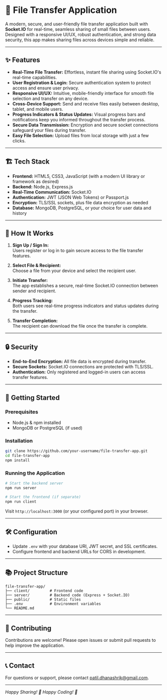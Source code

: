 # 🚀 File Transfer Application

A modern, secure, and user-friendly file transfer application built with **Socket.IO** for real-time, seamless sharing of small files between users. Designed with a responsive UI/UX, robust authentication, and strong data security, this app makes sharing files across devices simple and reliable.

---

## ✨ Features

- **Real-Time File Transfer:** Effortless, instant file sharing using Socket.IO's real-time capabilities.
- **User Registration & Login:** Secure authentication system to protect access and ensure user privacy.
- **Responsive UI/UX:** Intuitive, mobile-friendly interface for smooth file selection and transfer on any device.
- **Cross-Device Support:** Send and receive files easily between desktop, tablet, and mobile users.
- **Progress Indicators & Status Updates:** Visual progress bars and notifications keep you informed throughout the transfer process.
- **Secure Data Transmission:** Encryption and secure socket connections safeguard your files during transfer.
- **Easy File Selection:** Upload files from local storage with just a few clicks.

---

## 🏗️ Tech Stack

- **Frontend:** HTML5, CSS3, JavaScript (with a modern UI library or framework as desired)
- **Backend:** Node.js, Express.js
- **Real-Time Communication:** Socket.IO
- **Authentication:** JWT (JSON Web Tokens) or Passport.js
- **Encryption:** TLS/SSL sockets, plus file data encryption as needed
- **Database:** MongoDB, PostgreSQL, or your choice for user data and history

---

## 🚦 How It Works

1. **Sign Up / Sign In:**  
   Users register or log in to gain secure access to the file transfer features.

2. **Select File & Recipient:**  
   Choose a file from your device and select the recipient user.

3. **Initiate Transfer:**  
   The app establishes a secure, real-time Socket.IO connection between sender and recipient.

4. **Progress Tracking:**  
   Both users see real-time progress indicators and status updates during the transfer.

5. **Transfer Completion:**  
   The recipient can download the file once the transfer is complete.

---

## 🔒 Security

- **End-to-End Encryption:** All file data is encrypted during transfer.
- **Secure Sockets:** Socket.IO connections are protected with TLS/SSL.
- **Authentication:** Only registered and logged-in users can access transfer features.

---

## 🚀 Getting Started

### Prerequisites

- Node.js & npm installed
- MongoDB or PostgreSQL (if used)

### Installation

```bash
git clone https://github.com/your-username/file-transfer-app.git
cd file-transfer-app
npm install
```

### Running the Application

```bash
# Start the backend server
npm run server

# Start the frontend (if separate)
npm run client
```

Visit `http://localhost:3000` (or your configured port) in your browser.

---

## 🛠️ Configuration

- Update `.env` with your database URI, JWT secret, and SSL certificates.
- Configure frontend and backend URLs for CORS in development.

---

## 📚 Project Structure

```
file-transfer-app/
├── client/         # Frontend code
├── server/         # Backend code (Express + Socket.IO)
├── public/         # Static files
├── .env            # Environment variables
└── README.md
```

---

## 🤝 Contributing

Contributions are welcome! Please open issues or submit pull requests to help improve the application.

---

## 📞 Contact

For questions or support, please contact [patil.dhanashrik@gmail.com](mailto:patil.dhanashrik@gmail.com).

---

*Happy Sharing! 🚀*  *Happy Coding! 🚀*

